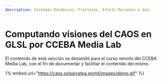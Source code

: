 ```yaml
---
description: Sistemas Dinámicos, Fractales, Efecto Mariposa y más.
---
```


# Computando visiones del CAOS en GLSL por CCEBA Media Lab

El contenido de esta sección se desarolló para el curso remoto del CCEBA Media Lab, con el fin de documentar y facilitar el contenido del mismo.

{% embed url="https://caos.solsarratea.world/images/demo.gif" %}
